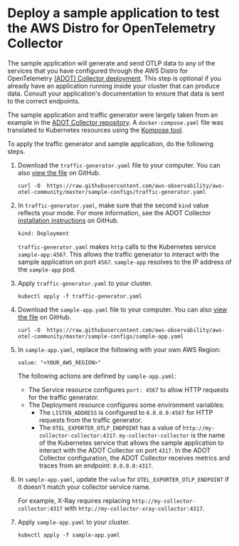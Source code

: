 # Deploy a sample application to test the AWS Distro for OpenTelemetry Collector<a name="sample-app"></a>

The sample application will generate and send OTLP data to any of the services that you have configured through the AWS Distro for OpenTelemetry [\(ADOT\) Collector deployment](deploy-collector.md)\. This step is optional if you already have an application running inside your cluster that can produce data\. Consult your application's documentation to ensure that data is sent to the correct endpoints\.

The sample application and traffic generator were largely taken from an example in the [ADOT Collector repository](https://github.com/aws-observability/aws-otel-collector/blob/main/examples/docker/docker-compose.yaml)\. A `docker-compose.yaml` file was translated to Kubernetes resources using the [Kompose tool](https://kompose.io/)\.

To apply the traffic generator and sample application, do the following steps\.

1. Download the `traffic-generator.yaml` file to your computer\. You can also [view the file](https://github.com/aws-observability/aws-otel-community/blob/master/sample-configs/traffic-generator.yaml) on GitHub\.

   ```
   curl -O  https://raw.githubusercontent.com/aws-observability/aws-otel-community/master/sample-configs/traffic-generator.yaml
   ```

1. In `traffic-generator.yaml`, make sure that the second `kind` value reflects your mode\. For more information, see the ADOT Collector [installation instructions](https://aws-otel.github.io/docs/getting-started/operator#step-2-install-adot-collector-as-kubernetes-custom-resource-to-your-eks-cluster) on GitHub\.

   ```
   kind: Deployment
   ```

   `traffic-generator.yaml` makes `http` calls to the Kubernetes service `sample-app:4567`\. This allows the traffic generator to interact with the sample application on port `4567`\. `sample-app` resolves to the IP address of the `sample-app` pod\.

1. Apply `traffic-generator.yaml` to your cluster\.

   ```
   kubectl apply -f traffic-generator.yaml
   ```

1. Download the `sample-app.yaml` file to your computer\. You can also [view the file](https://github.com/aws-observability/aws-otel-community/blob/master/sample-configs/sample-app.yaml) on GitHub\.

   ```
   curl -O  https://raw.githubusercontent.com/aws-observability/aws-otel-community/master/sample-configs/sample-app.yaml
   ```

1. In `sample-app.yaml`, replace the following with your own AWS Region:

   ```
   value: "<YOUR_AWS_REGION>"
   ```

   The following actions are defined by `sample-app.yaml`:
   + The Service resource configures `port: 4567` to allow HTTP requests for the traffic generator\.
   + The Deployment resource configures some environment variables:
     + The `LISTEN_ADDRESS` is configured to `0.0.0.0:4567` for HTTP requests from the traffic generator\.
     + The `OTEL_EXPORTER_OTLP_ENDPOINT` has a value of `http://my-collector-collector:4317`\. `my-collector-collector` is the name of the Kubernetes service that allows the sample application to interact with the ADOT Collector on port `4317`\. In the ADOT Collector configuration, the ADOT Collector receives metrics and traces from an endpoint: `0.0.0.0:4317`\. 

1. In `sample-app.yaml`, update the `value` for `OTEL_EXPORTER_OTLP_ENDPOINT` if it doesn't match your collector service name\.

   For example, X\-Ray requires replacing `http://my-collector-collector:4317` with `http://my-collector-xray-collector:4317`\.

1. Apply `sample-app.yaml` to your cluster\.

   ```
   kubectl apply -f sample-app.yaml
   ```